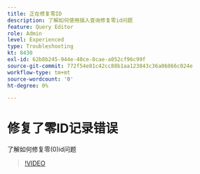 ```yaml
---
title: 正在修复零ID
description: 了解如何使用插入查询修复零id问题
feature: Query Editor
role: Admin
level: Experienced
type: Troubleshooting
kt: 8430
exl-id: 62b8b245-944e-40ce-8cae-a052cf96c99f
source-git-commit: 772f54e81c42cc88b1aa123843c36a06866c024e
workflow-type: tm+mt
source-wordcount: '0'
ht-degree: 0%

---
```


# 修复了零ID记录错误

了解如何修复零(0)id问题

>[!VIDEO](https://video.tv.adobe.com/v/335987?quality=12)
